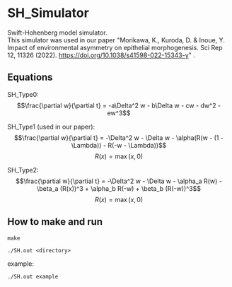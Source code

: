 # SH_Simulator
Swift-Hohenberg model simulator. \
This simulator was used in our paper 
"Morikawa, K., Kuroda, D. & Inoue, Y. Impact of environmental asymmetry on epithelial morphogenesis. 
Sci Rep 12, 11326 (2022). https://doi.org/10.1038/s41598-022-15343-y"
.


## Equations ##
SH_Type0:
$$\frac{\partial w}{\partial t} = -a\Delta^2 w - b\Delta w - cw - dw^2 - ew^3$$


SH_Type1 (used in our paper):
$$\frac{\partial w}{\partial t} = -\Delta^2 w - \Delta w - \alpha(R(w - (1 - \Lambda)) - R(-w - \Lambda))$$
$$R(x) = \max(x, 0)$$


SH_Type2:
$$\frac{\partial w}{\partial t} = -\Delta^2 w - \Delta w - \alpha_a R(w) - \beta_a (R(x))^3 + \alpha_b R(-w) + \beta_b (R(-w))^3$$
$$R(x) = \max(x, 0)$$

## How to make and run ##
    make

    ./SH.out <directory>

example:

    ./SH.out example
